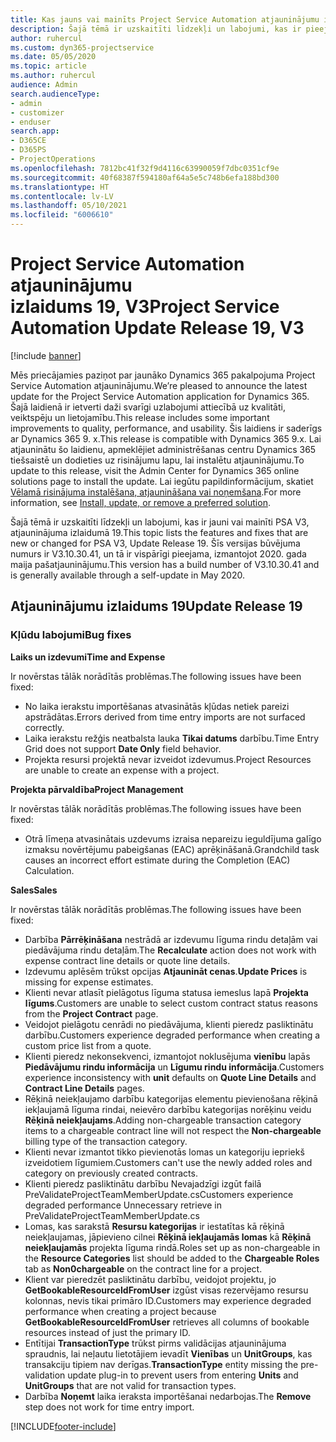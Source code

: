 ```yaml
---
title: Kas jauns vai mainīts Project Service Automation atjauninājumu izlaidumā 19, V3
description: Šajā tēmā ir uzskaitīti līdzekļi un labojumi, kas ir pieejami Project Service Automation atjauninājumu izlaidumā 19, V3.
author: ruhercul
ms.custom: dyn365-projectservice
ms.date: 05/05/2020
ms.topic: article
ms.author: ruhercul
audience: Admin
search.audienceType:
- admin
- customizer
- enduser
search.app:
- D365CE
- D365PS
- ProjectOperations
ms.openlocfilehash: 7812bc41f32f9d4116c63990059f7dbc0351cf9e
ms.sourcegitcommit: 40f68387f594180af64a5e5c748b6efa188bd300
ms.translationtype: HT
ms.contentlocale: lv-LV
ms.lasthandoff: 05/10/2021
ms.locfileid: "6006610"
---
```

# <a name="project-service-automation-update-release-19-v3"></a><span data-ttu-id="78130-103">Project Service Automation atjauninājumu izlaidums 19, V3</span><span class="sxs-lookup"><span data-stu-id="78130-103">Project Service Automation Update Release 19, V3</span></span>

[!include [banner](../includes/psa-now-project-operations.md)]

<span data-ttu-id="78130-104">Mēs priecājamies paziņot par jaunāko Dynamics 365 pakalpojuma Project Service Automation atjauninājumu.</span><span class="sxs-lookup"><span data-stu-id="78130-104">We’re pleased to announce the latest update for the Project Service Automation application for Dynamics 365.</span></span> <span data-ttu-id="78130-105">Šajā laidienā ir ietverti daži svarīgi uzlabojumi attiecībā uz kvalitāti, veiktspēju un lietojamību.</span><span class="sxs-lookup"><span data-stu-id="78130-105">This release includes some important improvements to quality, performance, and usability.</span></span> <span data-ttu-id="78130-106">Šis laidiens ir saderīgs ar Dynamics 365 9. x.</span><span class="sxs-lookup"><span data-stu-id="78130-106">This release is compatible with Dynamics 365 9.x.</span></span> <span data-ttu-id="78130-107">Lai atjauninātu šo laidienu, apmeklējiet administrēšanas centru Dynamics 365 tiešsaistē un dodieties uz risinājumu lapu, lai instalētu atjauninājumu.</span><span class="sxs-lookup"><span data-stu-id="78130-107">To update to this release, visit the Admin Center for Dynamics 365 online solutions page to install the update.</span></span> <span data-ttu-id="78130-108">Lai iegūtu papildinformācijum, skatiet [Vēlamā risinājuma instalēšana, atjaunināšana vai noņemšana](/power-platform/admin/install-remove-preferred-solution).</span><span class="sxs-lookup"><span data-stu-id="78130-108">For more information, see [Install, update, or remove a preferred solution](/power-platform/admin/install-remove-preferred-solution).</span></span>

<span data-ttu-id="78130-109">Šajā tēmā ir uzskaitīti līdzekļi un labojumi, kas ir jauni vai mainīti PSA V3, atjauninājuma izlaidumā 19.</span><span class="sxs-lookup"><span data-stu-id="78130-109">This topic lists the features and fixes that are new or changed for PSA V3, Update Release 19.</span></span> <span data-ttu-id="78130-110">Šīs versijas būvējuma numurs ir V3.10.30.41, un tā ir vispārīgi pieejama, izmantojot 2020. gada maija pašatjauninājumu.</span><span class="sxs-lookup"><span data-stu-id="78130-110">This version has a build number of V3.10.30.41 and is generally available through a self-update in May 2020.</span></span>

## <a name="update-release-19"></a><span data-ttu-id="78130-111">Atjauninājumu izlaidums 19</span><span class="sxs-lookup"><span data-stu-id="78130-111">Update Release 19</span></span>

### <a name="bug-fixes"></a><span data-ttu-id="78130-112">Kļūdu labojumi</span><span class="sxs-lookup"><span data-stu-id="78130-112">Bug fixes</span></span>

<span data-ttu-id="78130-113">**Laiks un izdevumi**</span><span class="sxs-lookup"><span data-stu-id="78130-113">**Time and Expense**</span></span>

<span data-ttu-id="78130-114">Ir novērstas tālāk norādītās problēmas.</span><span class="sxs-lookup"><span data-stu-id="78130-114">The following issues have been fixed:</span></span> 

- <span data-ttu-id="78130-115">No laika ierakstu importēšanas atvasinātās kļūdas netiek pareizi apstrādātas.</span><span class="sxs-lookup"><span data-stu-id="78130-115">Errors derived from time entry imports are not surfaced correctly.</span></span>
- <span data-ttu-id="78130-116">Laika ierakstu režģis neatbalsta lauka **Tikai datums** darbību.</span><span class="sxs-lookup"><span data-stu-id="78130-116">Time Entry Grid does not support **Date Only** field behavior.</span></span>
- <span data-ttu-id="78130-117">Projekta resursi projektā nevar izveidot izdevumus.</span><span class="sxs-lookup"><span data-stu-id="78130-117">Project Resources are unable to create an expense with a project.</span></span>

<span data-ttu-id="78130-118">**Projekta pārvaldība**</span><span class="sxs-lookup"><span data-stu-id="78130-118">**Project Management**</span></span>

<span data-ttu-id="78130-119">Ir novērstas tālāk norādītās problēmas.</span><span class="sxs-lookup"><span data-stu-id="78130-119">The following issues have been fixed:</span></span> 

-  <span data-ttu-id="78130-120">Otrā līmeņa atvasinātais uzdevums izraisa nepareizu ieguldījuma galīgo izmaksu novērtējumu pabeigšanas (EAC) aprēķināšanā.</span><span class="sxs-lookup"><span data-stu-id="78130-120">Grandchild task causes an incorrect effort estimate during the Completion (EAC) Calculation.</span></span>

<span data-ttu-id="78130-121">**Sales**</span><span class="sxs-lookup"><span data-stu-id="78130-121">**Sales**</span></span>

<span data-ttu-id="78130-122">Ir novērstas tālāk norādītās problēmas.</span><span class="sxs-lookup"><span data-stu-id="78130-122">The following issues have been fixed:</span></span> 

- <span data-ttu-id="78130-123">Darbība **Pārrēķināšana** nestrādā ar izdevumu līguma rindu detaļām vai piedāvājuma rindu detaļām.</span><span class="sxs-lookup"><span data-stu-id="78130-123">The **Recalculate** action does not work with expense contract line details or quote line details.</span></span>
- <span data-ttu-id="78130-124">Izdevumu aplēsēm trūkst opcijas **Atjaunināt cenas**.</span><span class="sxs-lookup"><span data-stu-id="78130-124">**Update Prices** is missing for expense estimates.</span></span>
-  <span data-ttu-id="78130-125">Klienti nevar atlasīt pielāgotus līguma statusa iemeslus lapā **Projekta līgums**.</span><span class="sxs-lookup"><span data-stu-id="78130-125">Customers are unable to select custom contract status reasons from the **Project Contract** page.</span></span>
- <span data-ttu-id="78130-126">Veidojot pielāgotu cenrādi no piedāvājuma, klienti pieredz pasliktinātu darbību.</span><span class="sxs-lookup"><span data-stu-id="78130-126">Customers experience degraded performance when creating a custom price list from a quote.</span></span>
- <span data-ttu-id="78130-127">Klienti pieredz nekonsekvenci, izmantojot noklusējuma **vienību** lapās **Piedāvājumu rindu informācija** un **Līgumu rindu informācija**.</span><span class="sxs-lookup"><span data-stu-id="78130-127">Customers experience inconsistency with **unit** defaults on **Quote Line Details** and **Contract Line Details** pages.</span></span>
- <span data-ttu-id="78130-128">Rēķinā neiekļaujamo darbību kategorijas elementu pievienošana rēķinā iekļaujamā līguma rindai, neievēro darbību kategorijas norēķinu veidu **Rēķinā neiekļaujams**.</span><span class="sxs-lookup"><span data-stu-id="78130-128">Adding non-chargeable transaction category items to a chargeable contract line will not respect the **Non-chargeable** billing type of the transaction category.</span></span>
- <span data-ttu-id="78130-129">Klienti nevar izmantot tikko pievienotās lomas un kategoriju iepriekš izveidotiem līgumiem.</span><span class="sxs-lookup"><span data-stu-id="78130-129">Customers can't use the newly added roles and category on previously created contracts.</span></span>
- <span data-ttu-id="78130-130">Klienti pieredz pasliktinātu darbību Nevajadzīgi izgūt failā PreValidateProjectTeamMemberUpdate.cs</span><span class="sxs-lookup"><span data-stu-id="78130-130">Customers experience degraded performance Unnecessary retrieve in PreValidateProjectTeamMemberUpdate.cs</span></span>
- <span data-ttu-id="78130-131">Lomas, kas sarakstā **Resursu kategorijas** ir iestatītas kā rēķinā neiekļaujamas, jāpievieno cilnei **Rēķinā iekļaujamās lomas** kā **Rēķinā neiekļaujamās** projekta līguma rindā.</span><span class="sxs-lookup"><span data-stu-id="78130-131">Roles set up as non-chargeable in the **Resource Categories** list should be added to the **Chargeable Roles** tab as **Non0chargeable** on the contract line for a project.</span></span>
- <span data-ttu-id="78130-132">Klient var pieredzēt pasliktinātu darbību, veidojot projektu, jo **GetBookableResourceIdFromUser** izgūst visas rezervējamo resursu kolonnas, nevis tikai primāro ID.</span><span class="sxs-lookup"><span data-stu-id="78130-132">Customers may experience degraded performance when creating a project because **GetBookableResourceIdFromUser** retrieves all columns of bookable resources instead of just the primary ID.</span></span>
- <span data-ttu-id="78130-133">Entītijai **TransactionType** trūkst pirms validācijas atjauninājuma spraudnis, lai neļautu lietotājiem ievadīt **Vienības** un **UnitGroups**, kas transakciju tipiem nav derīgas.</span><span class="sxs-lookup"><span data-stu-id="78130-133">**TransactionType** entity missing the pre-validation update plug-in to prevent users from entering **Units** and **UnitGroups** that are not valid for transaction types.</span></span>
- <span data-ttu-id="78130-134">Darbība **Noņemt** laika ieraksta importēšanai nedarbojas.</span><span class="sxs-lookup"><span data-stu-id="78130-134">The **Remove** step does not work for time entry import.</span></span>


[!INCLUDE[footer-include](../includes/footer-banner.md)]